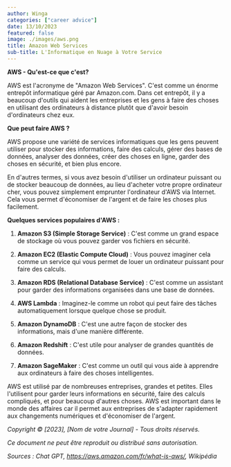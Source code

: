 ```yaml
---
author: Winga
categories: ["career advice"]
date: 13/10/2023
featured: false
image: ./images/aws.png
title: Amazon Web Services
sub-title: L'Informatique en Nuage à Votre Service
---
```


**AWS - Qu'est-ce que c'est?**

AWS est l'acronyme de "Amazon Web Services". C'est comme un énorme entrepôt informatique géré par Amazon.com. Dans cet entrepôt, il y a beaucoup d'outils qui aident les entreprises et les gens à faire des choses en utilisant des ordinateurs à distance plutôt que d'avoir besoin d'ordinateurs chez eux.

**Que peut faire AWS ?**

AWS propose une variété de services informatiques que les gens peuvent utiliser pour stocker des informations, faire des calculs, gérer des bases de données, analyser des données, créer des choses en ligne, garder des choses en sécurité, et bien plus encore.

En d'autres termes, si vous avez besoin d'utiliser un ordinateur puissant ou de stocker beaucoup de données, au lieu d'acheter votre propre ordinateur cher, vous pouvez simplement emprunter l'ordinateur d'AWS via Internet. Cela vous permet d'économiser de l'argent et de faire les choses plus facilement.

**Quelques services populaires d'AWS :**

1. **Amazon S3 (Simple Storage Service)** : C'est comme un grand espace de stockage où vous pouvez garder vos fichiers en sécurité.

2. **Amazon EC2 (Elastic Compute Cloud)** : Vous pouvez imaginer cela comme un service qui vous permet de louer un ordinateur puissant pour faire des calculs.

3. **Amazon RDS (Relational Database Service)** : C'est comme un assistant pour garder des informations organisées dans une base de données.

4. **AWS Lambda** : Imaginez-le comme un robot qui peut faire des tâches automatiquement lorsque quelque chose se produit.

5. **Amazon DynamoDB** : C'est une autre façon de stocker des informations, mais d'une manière différente.

6. **Amazon Redshift** : C'est utile pour analyser de grandes quantités de données.

7. **Amazon SageMaker** : C'est comme un outil qui vous aide à apprendre aux ordinateurs à faire des choses intelligentes.

AWS est utilisé par de nombreuses entreprises, grandes et petites. Elles l'utilisent pour garder leurs informations en sécurité, faire des calculs compliqués, et pour beaucoup d'autres choses. AWS est important dans le monde des affaires car il permet aux entreprises de s'adapter rapidement aux changements numériques et d'économiser de l'argent.

*Copyright © [2023], [Nom de votre Journal] - Tous droits réservés.*

*Ce document ne peut être reproduit ou distribué sans autorisation.*

*Sources : Chat GPT, https://aws.amazon.com/fr/what-is-aws/, Wikipédia*